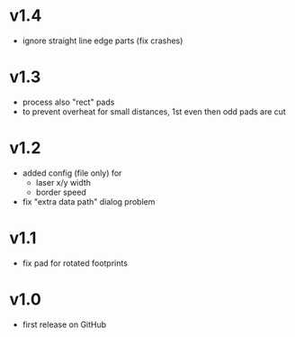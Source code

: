 # v1.4

* ignore straight line edge parts (fix crashes)

# v1.3

* process also "rect" pads
* to prevent overheat for small distances, 1st even then odd pads are cut

# v1.2

* added config (file only) for 
  * laser x/y width
  * border speed
* fix "extra data path" dialog problem


# v1.1

* fix pad for rotated footprints


# v1.0

* first release on GitHub